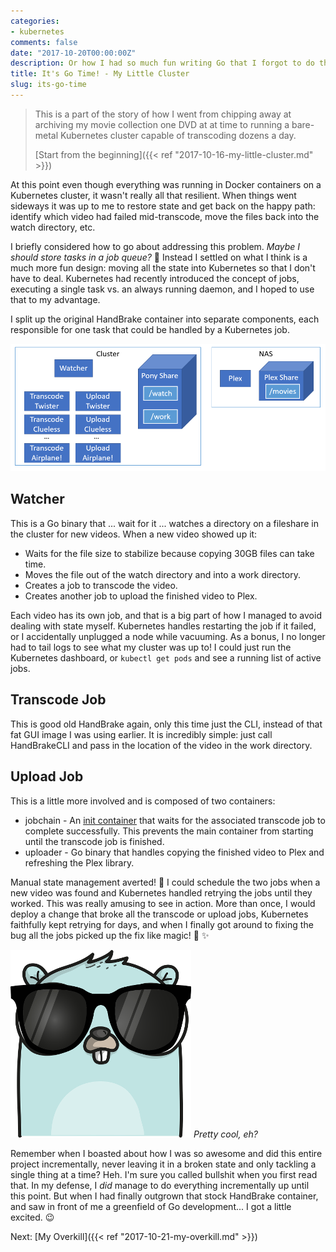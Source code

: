 ```yaml
---
categories:
- kubernetes
comments: false
date: "2017-10-20T00:00:00Z"
description: Or how I had so much fun writing Go that I forgot to do things incrementally
title: It's Go Time! - My Little Cluster
slug: its-go-time
---
```


> This is a part of the story of how I went from chipping away at archiving my movie collection one DVD
at at time to running a bare-metal Kubernetes cluster capable of transcoding dozens a day.
>
> [Start from the beginning]({{< ref "2017-10-16-my-little-cluster.md" >}})

At this point even though everything was running in Docker containers on a Kubernetes cluster,
it wasn't really all that resilient. When things went sideways
it was up to me to restore state and get back on the happy path:
identify which video had failed mid-transcode, move the files back into the watch directory, etc.

I briefly considered how to go about addressing this problem. _Maybe I should store
tasks in a job queue?_ 🤔 Instead I settled on what I think is a much more
fun design: moving all the state into Kubernetes so that I don't have to deal.
Kubernetes had recently introduced the concept of jobs, executing a single task vs. an always running daemon, and I hoped to use that to my advantage.

I split up the original HandBrake container into separate components, each
responsible for one task that could be handled by a Kubernetes job.

![Handbrk8s Architecture](/images/handbrk8s/handbrk8s-layout.png)

## Watcher
This is a Go binary that ... wait for it ... watches a directory on a fileshare
in the cluster for new videos. When a new video showed up it:

* Waits for the file size to stabilize because copying 30GB files can take time.
* Moves the file out of the watch directory and into a work directory.
* Creates a job to transcode the video.
* Creates another job to upload the finished video to Plex.

Each video has its own job, and that is a big part of how I managed to avoid dealing
with state myself. Kubernetes handles restarting the job if it failed, or I accidentally
unplugged a node while vacuuming. As a bonus, I no longer had to tail logs
to see what my cluster was up to! I could just run the Kubernetes dashboard, or `kubectl get pods`
and see a running list of active jobs.

## Transcode Job
This is good old HandBrake again, only this time just the CLI, instead of that fat GUI
image I was using earlier. It is incredibly simple: just call HandBrakeCLI and pass
in the location of the video in the work directory.

## Upload Job
This is a little more involved and is composed of two containers:

* jobchain - An [init container][initcontainer] that waits for the associated transcode job to complete successfully. This prevents the main container from starting until the transcode job is finished.
* uploader - Go binary that handles copying the finished video to Plex and refreshing the Plex library.

Manual state management averted! 🎉 I could schedule the two jobs when a new video
was found and Kubernetes handled retrying the jobs until they worked. This was really
amusing to see in action. More than once, I would deploy a change that broke all the
transcode or upload jobs, Kubernetes faithfully kept retrying for days,
and when I finally got around to fixing the bug all the jobs picked up the fix
like magic! 🎩 ✨

![Gopher with sunglasses](/images/handbrk8s/cool-gopher.png)
*Pretty cool, eh?*

Remember when I boasted about how I was so awesome and did this entire project
incrementally, never leaving it in a broken state and only tackling a single thing
at a time? Heh. I'm sure you called bullshit when you first read that.
In my defense, I _did_ manage to do everything incrementally up until this point.
But when I had finally outgrown that stock HandBrake container, and saw in front of
me a greenfield of Go development... I got a little excited. 😉

Next: [My Overkill]({{< ref "2017-10-21-my-overkill.md" >}})

[initcontainer]: https://kubernetes.io/docs/concepts/workloads/pods/init-containers/#understanding-init-containers

